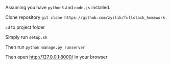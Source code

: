 Assuming you have `python3` and `node.js` installed.

Clone repository `git clone https://github.com/zyzlik/fullstack_homework`

`cd` to project folder

Simply run `setup.sh`

Then run ```python manage.py runserver```

Then open http://127.0.0.1:8000/ in your browser